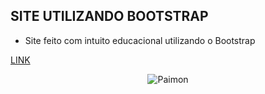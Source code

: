 ## SITE UTILIZANDO BOOTSTRAP
- Site feito com intuito educacional utilizando o Bootstrap

[LINK](https://henriqlimac.github.io/siteboostrap/)

<div align="center">
<img src="https://c.tenor.com/lUvPZOtD3VsAAAAd/paimon-anime.gif" alt="Paimon"/>
</div>